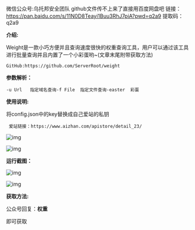 微信公众号:乌托邦安全团队
github文件传不上来了直接用百度网盘吧
链接：https://pan.baidu.com/s/11N0D8Teayi1Buu3RhJ7piA?pwd=q2a9 
提取码：q2a9 

**介绍:**

  Weight是一款小巧方便并且查询速度很快的权重查询工具，用户可以通过该工具进行批量查询并且内置了一个小彩蛋哟~(文章末尾附带获取方法)

```
GitHub:https://github.com/ServerRoot/weight
```

**参数解析：**

```
-u Url   指定域名查询-f File  指定文件查询-easter  彩蛋
```

**使用说明:**

  将config.json中的key替换成自己爱站的私钥

```
 爱站链接：https://www.aizhan.com/apistore/detail_23/
```

![img](https://mmbiz.qpic.cn/mmbiz_png/UqnQlczyIgob6E5RvybOjbaVQM4zaeFjzrGa14ic7hibBvgAqpDqQsQFWySSppJHqzWn1O0Legs9rs4ySPqlrQ5w/640?wx_fmt=png)

![img](https://mmbiz.qpic.cn/mmbiz_png/UqnQlczyIgob6E5RvybOjbaVQM4zaeFjCohs7LpetdpJEDErfrT1dgoy8utQAmfQcIymNP13EFVZLfBlVb4X7w/640?wx_fmt=png)

**运行截图：**  

![img](https://mmbiz.qpic.cn/mmbiz_png/UqnQlczyIgob6E5RvybOjbaVQM4zaeFjdcGe8qRSvicCs6W6OElCMONa9OuSGV1FHwYAV7tjKmicJs90Micv7d7nQ/640?wx_fmt=png)

![img](https://mmbiz.qpic.cn/mmbiz_png/UqnQlczyIgob6E5RvybOjbaVQM4zaeFjRxz3VH4NGsUQ0hEKevsL7Gt8Dx6iazq2RNzgb3whbHf53fKIvLPMnjA/640?wx_fmt=png)

**获取方法:**

公众号回复：**权重** 

即可获取
